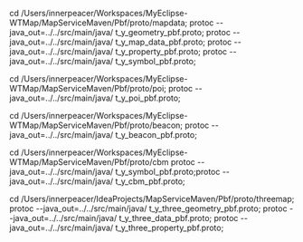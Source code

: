 cd /Users/innerpeacer/Workspaces/MyEclipse-WTMap/MapServiceMaven/Pbf/proto/mapdata;
protoc --java_out=../../src/main/java/ t_y_geometry_pbf.proto;
protoc --java_out=../../src/main/java/ t_y_map_data_pbf.proto;
protoc --java_out=../../src/main/java/ t_y_property_pbf.proto;
protoc --java_out=../../src/main/java/ t_y_symbol_pbf.proto;


cd /Users/innerpeacer/Workspaces/MyEclipse-WTMap/MapServiceMaven/Pbf/proto/poi;
protoc --java_out=../../src/main/java/ t_y_poi_pbf.proto;


cd /Users/innerpeacer/Workspaces/MyEclipse-WTMap/MapServiceMaven/Pbf/proto/beacon;
protoc --java_out=../../src/main/java/ t_y_beacon_pbf.proto;

cd /Users/innerpeacer/Workspaces/MyEclipse-WTMap/MapServiceMaven/Pbf/proto/cbm
protoc --java_out=../../src/main/java/ t_y_symbol_pbf.proto;protoc --java_out=../../src/main/java/ t_y_cbm_pbf.proto;

cd /Users/innerpeacer/IdeaProjects/MapServiceMaven/Pbf/proto/threemap;
protoc --java_out=../../src/main/java/ t_y_three_geometry_pbf.proto;
protoc --java_out=../../src/main/java/ t_y_three_data_pbf.proto;
protoc --java_out=../../src/main/java/ t_y_three_property_pbf.proto;
